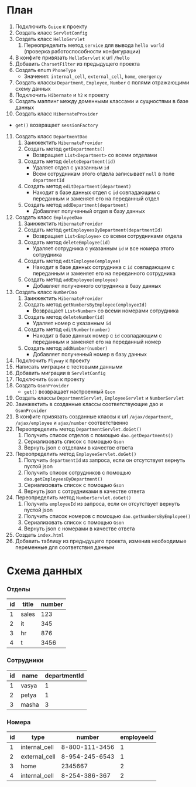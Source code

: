 # План
1. Подключить `Guice` к проекту
2. Создать класс `ServletConfig`
3. Создать класс `HelloServlet`
   1. Переопределить метод `service` для вывода `hello world` (проверка работоспособности конфигурации)
4. В конфиге привязать `HelloServlet` к url `/hello`
5. Добавить `CharsetFilter` из предыдущего проекта
6. Создать enum `PhoneType`
   * Значения: `internal_cell`, `external_cell`, `home`, `emergency`
7. Создать классы `Department`, `Employee`, `Number` с полями отражающими схему данных
8. Подключить `Hibernate` и `h2` к проекту
9. Создать маппинг между доменными классами и сущностями в базе данных
10. Создать класс `HibernateProvider`
   * `get()` возвращает `sessionFactory`
11. Создать класс `DepartmentDao`
    1.  Заинжектить `HibernateProvider`
    2.  Создать метод `getDepartments()`
        * Возвращает `List<Department>` со всеми отделами
    3.  Создать метод `deleteDepartment(id)`
        * Удаляет отдел с указанным `id`
        * Всем сотрудникам этого отдела записывает `null` в поле `departmentId`
    4.  Создать метод `editDepartment(department)`
        * Находит в базе данных отдел с `id` совпадающим с переданным и заменяет его на переданный отдел
    5.  Создать метод `addDepartment(department)`
        * Добавляет полученный отдел в базу данных
12. Создать класс `EmployeeDao`
    1. Заинжектить `HibernateProvider`
    2. Создать метод `getEmployeesByDepartment(departmentId)`
       * Возвращает `List<Employee>` со всеми сотрудниками отдела
    3. Создать метод `deleteEmployee(id)`
       * Удаляет сотрудника с указанным `id` и все номера этого сотрудника
    4. Создать метод `editEmployee(employee)`
       * Находит в базе данных сотрудника с `id` совпадающим с переданным и заменяет его на переданного сотрудника 
    5. Создать метод `addEmployee(employee)`
       * Добавляет полученного сотрудника в базу данных
13. Создать класс `NumberDao`
    1. Заинжектить `HibernateProvider`
    2. Создать метод `getNumbersByEmployee(employeeId)`
       * Возвращает `List<Number>` со всеми номерами сотрудника
    3. Создать метод `deleteNumber(id)`
       * Удаляет номер с указанным `id`
    4. Создать метод `editNumber(number)`
       * Находит в базе данных номер с `id` совпадающим с переданным и заменяет его на переданный номер
    5. Создать метод `addNumber(number)`
       * Добавляет полученный номер в базу данных
14. Подключить `Flyway` к проекту
15. Написать миграции с тестовыми данными
16. Добавить миграции в `ServletConfig`
17. Подключить `Gson` к проекту
18. Создать `GsonProvider`
    * `get()` возвращает настроенный `Gson`
19. Создать классы `DepartmentServlet`, `EmployeeServlet` и `NumberServlet`
20. Заинжектить в созданные классы соответствующие дао и `GsonProvider`
21. В конфиге привязать созданные классы к url `/ajax/department`, `/ajax/employee` и `ajax/number` соответственно
22. Переопределить метод `DepartmentServlet.doGet()`
    1. Получить список отделов с помощью `dao.getDepartments()`
    2. Сериализовать список с помощью `Gson`
    3. Вернуть json с отделами в качестве ответа
23. Переопределить метод `EmployeeServlet.doGet()`
    1. Получить `departmentId` из запроса, если он отсутствует вернуть пустой json
    2. Получить список сотрудников с помощью `dao.getEmployeesByDepartment()`
    3. Сериализовать список с помощью `Gson`
    4. Вернуть json с сотрудниками в качестве ответа
24. Переопределить метод `NumberServlet.doGet()`
    1. Получить `employeeId` из запроса, если он отсутствует вернуть пустой json
    2. Получить список номеров с помощью `dao.getNumbersByEmployee()`
    3. Сериализовать список с помощью `Gson`
    4. Вернуть json с номерами в качестве ответа
25. Создать `index.html`
26. Добавить таблицу из предыдущего проекта, изменив необходимые переменные для соответствия данным


# Схема данных
### Отделы
| id  | title | number |
| --- | ----- | ------ |
| 1   | sales | 123    |
| 2   | it    | 345    |
| 3   | hr    | 876    |
| 4   | t     | 3456   |

### Сотрудники
| id  | name  | departmentId |
| --- | ----- | ------------ |
| 1   | vasya | 1            |
| 2   | petya | 1            |
| 3   | masha | 3            |

### Номера
| id  | type          | number         | employeeId |
| --- | ------------- | -------------- | ---------- |
| 1   | internal_cell | 8-800-111-3456 | 1          |
| 2   | external_cell | 8-954-245-6543 | 1          |
| 3   | home          | 2345667        | 2          |
| 4   | internal_cell | 8-254-386-367  | 2          |

